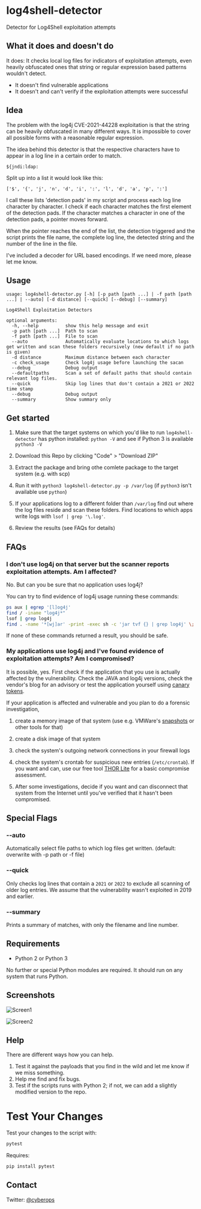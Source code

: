 # log4shell-detector

Detector for Log4Shell exploitation attempts

## What it does and doesn't do

It does: It checks local log files for indicators of exploitation attempts, even heavily obfuscated ones that string or regular expression based patterns wouldn't detect.

- It doesn't find vulnerable applications
- It doesn't and can't verify if the exploitation attempts were successful

## Idea

The problem with the log4j CVE-2021-44228 exploitation is that the string can be heavily obfuscated in many different ways. It is impossible to cover all possible forms with a reasonable regular expression.

The idea behind this detector is that the respective characters have to appear in a log line in a certain order to match.

```none
${jndi:ldap:
```

Split up into a list it would look like this:

```none
['$', '{', 'j', 'n', 'd', 'i', ':', 'l', 'd', 'a', 'p', ':']
```

I call these lists 'detection pads' in my script and process each log line character by character. I check if each character matches the first element of the detection pads. If the character matches a character in one of the detection pads, a pointer moves forward.

When the pointer reaches the end of the list, the detection triggered and the script prints the file name, the complete log line, the detected string and the number of the line in the file.

I've included a decoder for URL based encodings. If we need more, please let me know.

## Usage

```help
usage: log4shell-detector.py [-h] [-p path [path ...] | -f path [path ...] | --auto] [-d distance] [--quick] [--debug] [--summary]

Log4Shell Exploitation Detectors

optional arguments:
  -h, --help          show this help message and exit
  -p path [path ...]  Path to scan
  -f path [path ...]  File to scan
  --auto              Automatically evaluate locations to which logs get written and scan these folders recursively (new default if no path is given)
  -d distance         Maximum distance between each character
  -c check_usage      Check log4j usage before launching the sacan
  --debug             Debug output
  --defaultpaths      Scan a set of default paths that should contain relevant log files.
  --quick             Skip log lines that don't contain a 2021 or 2022 time stamp
  --debug             Debug output
  --summary           Show summary only
```

## Get started

1. Make sure that the target systems on which you'd like to run `log4shell-detector` has python installed: `python -V` and see if Python 3 is available `python3 -V`

2. Download this Repo by clicking "Code" > "Download ZIP"

3. Extract the package and bring othe comlete package to the target system (e.g. with scp)

4. Run it with `python3 log4shell-detector.py -p /var/log` (if `python3` isn't available use `python`)

5. If your applications log to a different folder than `/var/log` find out where the log files reside and scan these folders. Find locations to which apps write logs with `lsof | grep '\.log'`.

6. Review the results (see FAQs for details)

## FAQs

### I don't use log4j on that server but the scanner reports exploitation attempts. Am I affected?

No. But can you be sure that no application uses log4j?

You can try to find evidence of log4j usage running these commands:

```bash
ps aux | egrep '[l]og4j'
find / -iname "log4j*"
lsof | grep log4j
find . -name '*[wj]ar' -print -exec sh -c 'jar tvf {} | grep log4j' \;
```

If none of these commands returned a result, you should be safe.

### My applications use log4j and I've found evidence of exploitation attempts? Am I compromised?

It is possible, yes. First check if the application that you use is actually affected by the vulnerability. Check the JAVA and log4j versions, check the vendor's blog for an advisory or test the application yourself using [canary tokens](https://twitter.com/cyb3rops/status/1469405846010572816).

If your application is affected and vulnerable and you plan to do a forensic investigation,

1. create a memory image of that system (use e.g. VMWare's [snapshots](https://blogs.vmware.com/networkvirtualization/2021/03/memory-forensics-for-virtualized-hosts.html/) or other tools for that)

2. create a disk image of that system

3. check the system's outgoing network connections in your firewall logs

4. check the system's crontab for suspicious new entries (`/etc/crontab`). If you want and can, use our free tool [THOR Lite](https://www.nextron-systems.com/thor-lite/) for a basic compromise assessment.

5. After some investigations, decide if you want and can disconnect that system from the Internet until you've verified that it hasn't been compromised.

## Special Flags

### --auto

Automatically select file paths to which log files get written. (default: overwrite with -p path or -f file)

### --quick

Only checks log lines that contain a `2021` or `2022` to exclude all scanning of older log entries. We assume that the vulnerability wasn't exploited in 2019 and earlier.

### --summary

Prints a summary of matches, with only the filename and line number.

## Requirements

- Python 2 or Python 3

No further or special Python modules are required. It should run on any system that runs Python.

## Screenshots

![Screen1](/screenshots/screen1.png)

![Screen2](/screenshots/screen2.png)

## Help

There are different ways how you can help.

1. Test it against the payloads that you find in the wild and let me know if we miss something.
2. Help me find and fix bugs.
3. Test if the scripts runs with Python 2; if not, we can add a slightly modified version to the repo.

# Test Your Changes

Test your changes to the script with:

```bash 
pytest
```

Requires:
```bash 
pip install pytest
```

## Contact

Twitter: [@cyberops](https://twitter.com/cyb3rops)
